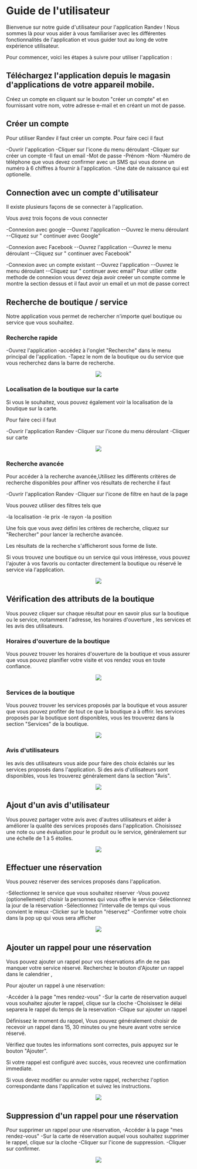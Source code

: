 # Guide de l'utilisateur

Bienvenue sur notre guide d'utilisateur pour l'application Randev ! Nous sommes là pour vous aider à vous familiariser avec les différentes fonctionnalités de l'application et vous guider tout au long de votre expérience utilisateur.

Pour commencer, voici les étapes à suivre pour utiliser l'application :

## Téléchargez l'application depuis le magasin d'applications de votre appareil mobile.

Créez un compte en cliquant sur le bouton "créer un compte" et en fournissant votre nom, votre adresse e-mail et en créant un mot de passe.

## Créer un compte

Pour utiliser Randev il faut créer un compte. Pour faire ceci il faut 

-Ouvrir l'application
-Cliquer sur l'icone du menu déroulant 
-Cliquer sur créer un compte
   -Il faut un email
   -Mot de passe
   -Prénom
   -Nom
   -Numéro de téléphone que vous devez confirmer avec un SMS qui vous donne un numéro à 6 chiffres à fournir à l'application.
   -Une date de naissance qui est optionelle.

## Connection avec un compte d'utilisateur

Il existe plusieurs façons de se connecter à l'application.

Vous avez trois foçons de vous connecter

-Connexion avec google
 --Ouvrez l'application
 --Ouvrez le menu déroulant
 --Cliquez sur " continuer avec Google"

-Connexion avec Facebook
 --Ouvrez l'application
 --Ouvrez le menu déroulant
 --Cliquez sur " continuer avec Facebook"

-Connexion avec un compte existant
 --Ouvrez l'application
 --Ouvrez le menu déroulant
 --Cliquez sur " continuer avec email" Pour utilier cette methode de connexion vous devez deja avoir creéer un compte comme le montre la section dessus et il faut avoir un email et un mot de passe correct

## Recherche de boutique / service

Notre application vous permet de rechercher n'importe quel boutique ou service que vous souhaitez.

### Recherche rapide

  -Ouvrez l'application
  -accédez à l'onglet "Recherche" dans le menu principal de l'application.
  -Tapez le nom de la boutique ou du service que vous recherchez dans la barre de recherche.

<p align="center"><img src=./img/Recherche.fr.png><p>

### Localisation de la boutique sur la carte

Si vous le souhaitez, vous pouvez également voir la localisation de la boutique sur la carte.

Pour faire ceci il faut

 -Ouvrir l'application Randev
 -Cliquer sur l'icone du menu déroulant
 -Cliquer sur carte

<p align="center"><img src=./img/Location.fr.png><p>

### Recherche avancée

Pour accéder à la recherche avancée,Utilisez les différents critères de recherche disponibles pour affiner vos résultats de recherche il faut

   -Ouvrir l'application Randev
   -Cliquer sur l'icone de filtre en haut de la page

 Vous pouvez utiliser des filtres tels que 

   -la localisation 
   -le prix
   -le rayon
   -la position

Une fois que vous avez défini les critères de recherche, cliquez sur "Rechercher" pour lancer la recherche avancée.

Les résultats de la recherche s'afficheront sous forme de liste.

Si vous trouvez une boutique ou un service qui vous intéresse, vous pouvez l'ajouter à vos favoris ou contacter directement la boutique ou réservé le service via l'application.

<p align="center"><img src=./img/RechercheAvancée.fr.png><p>

## Vérification des attributs de la boutique

Vous pouvez cliquer sur chaque résultat pour en savoir plus sur la boutique ou le service, notamment l'adresse, les horaires d'ouverture , les services et les avis des utilisateurs.

### Horaires d'ouverture de la boutique

Vous pouvez trouver les horaires d'ouverture de la boutique et vous assurer que vous pouvez planifier votre visite et vos rendez vous en toute confiance.

<p align="center"><img src=./img/HeuresDeTravai.fr.png><p>

### Services de la boutique

Vous pouvez trouver les services proposés par la boutique et vous assurer que vous pouvez profiter de tout ce que la boutique a à offrir. les services proposés par la boutique sont disponibles, vous les trouverez dans la section "Services" de la boutique.

<p align="center"><img src=./img/Services.fr.png><p>

### Avis d'utilisateurs

les avis des utilisateurs vous aide pour faire des choix éclairés sur les services proposés dans l'application. Si des avis d'utilisateurs sont disponibles, vous les trouverez généralement dans la section "Avis".

<p align="center"><img src=./img/ratings.fr.png><p>

## Ajout d'un avis d'utilisateur

Vous pouvez partager votre avis avec d'autres utilisateurs et aider à améliorer la qualité des services proposés dans l'application. Choisissez une note ou une évaluation pour le produit ou le service, généralement sur une échelle de 1 à 5 étoiles.

<p align="center"><img src=./img/avis.fr.png><p>

## Effectuer une réservation

Vous pouvez réserver des services proposés dans l'application.

   -Sélectionnez le service que vous souhaitez réserver
   -Vous pouvez (optionellement) choisir la personnes qui vous offre le service
   -Sélectionnez la jour de la réservation
   -Sélectionnez l'intervalle de temps qui vous convient le mieux
   -Clicker sur le bouton "réservez"
   -Confirmer votre choix dans la pop up qui vous sera afficher



<p align="center"><img src=./img/reserve.fr.png><p>

## Ajouter un rappel pour une réservation

Vous pouvez ajouter un rappel pour vos réservations afin de ne pas manquer votre service réservé. Recherchez le bouton d'Ajouter un rappel dans le calendrier ,

Pour ajouter un rappel à une réservation:

  -Accéder à la page "mes rendez-vous"
  -Sur la carte de réservation auquel vous souhaitez ajouter le rappel, clique sur la cloche
  -Choisissez le délai separera le rappel du temps de la reservation
  -Clique sur ajouter un rappel

Définissez le moment du rappel, Vous pouvez généralement choisir de recevoir un rappel dans 15, 30 minutes ou yne heure avant votre service réservé.

Vérifiez que toutes les informations sont correctes, puis appuyez sur le bouton "Ajouter".

Si votre rappel est configuré avec succès, vous recevrez une confirmation immediate.

Si vous devez modifier ou annuler votre rappel, recherchez l'option correspondante dans l'application et suivez les instructions.

<p align="center"><img src=./img/notification.fr.png><p>

## Suppression d'un rappel pour une réservation

Pour supprimer un rappel pour une réservation,
  -Accéder à la page "mes rendez-vous"
  -Sur la carte de réservation auquel vous souhaitez supprimer le rappel, clique sur la cloche
  -Cliquer sur l'icone de suppression.
  -Cliquer sur confirmer.

<p align="center"><img src=./img/SupressionNotification.fr.png><p>

